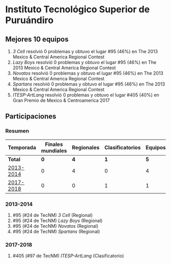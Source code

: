 # Instituto Tecnológico Superior de Puruándiro

## Mejores 10 equipos

1. _3 Cell_ resolvió 0 problemas y obtuvo el lugar #95 (46%) en The 2013 Mexico & Central America Regional Contest
1. _Lazy Boys_ resolvió 0 problemas y obtuvo el lugar #95 (46%) en The 2013 Mexico & Central America Regional Contest
1. _Novatos_ resolvió 0 problemas y obtuvo el lugar #95 (46%) en The 2013 Mexico & Central America Regional Contest
1. _Spartans_ resolvió 0 problemas y obtuvo el lugar #95 (46%) en The 2013 Mexico & Central America Regional Contest
1. _ITESP-ArtLang_ resolvió 0 problemas y obtuvo el lugar #405 (40%) en Gran Premio de Mexico & Centroamerica 2017

## Participaciones

### Resumen

| Temporada | Finales mundiales | Regionales | Clasificatorios | Equipos |
| --- | --- | --- | --- | --- |
| **Total** | **0** | **4** | **1** | **5** |
| [2013-2014](#2013-2014) | 0 | 4 | 0 | 4 |
| [2017-2018](#2017-2018) | 0 | 0 | 1 | 1 |

### 2013-2014

1. #95 (#24 de TecNM) _3 Cell_ (Regional)
1. #95 (#24 de TecNM) _Lazy Boys_ (Regional)
1. #95 (#24 de TecNM) _Novatos_ (Regional)
1. #95 (#24 de TecNM) _Spartans_ (Regional)

### 2017-2018

1. #405 (#97 de TecNM) _ITESP-ArtLang_ (Clasificatorio)



